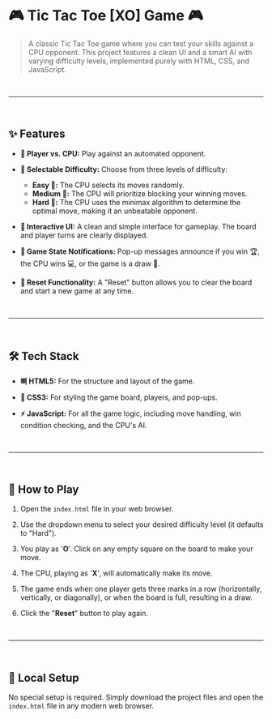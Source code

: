 # 🎮 Tic Tac Toe [XO] Game 🎮

> A classic Tic Tac Toe game where you can test your skills against a CPU opponent. This project features a clean UI and a smart AI with varying difficulty levels, implemented purely with HTML, CSS, and JavaScript.

<br>

---

<br>

## ✨ Features

*   **👤 Player vs. CPU:** Play against an automated opponent.

*   **🧠 Selectable Difficulty:** Choose from three levels of difficulty:
    *   **Easy 🌱:** The CPU selects its moves randomly.
    *   **Medium 🤔:** The CPU will prioritize blocking your winning moves.
    *   **Hard 🤖:** The CPU uses the minimax algorithm to determine the optimal move, making it an unbeatable opponent.

*   **🎨 Interactive UI:** A clean and simple interface for gameplay. The board and player turns are clearly displayed.

*   **📢 Game State Notifications:** Pop-up messages announce if you win 🏆, the CPU wins 💻, or the game is a draw 🤝.

*   **🔄 Reset Functionality:** A "Reset" button allows you to clear the board and start a new game at any time.

<br>

---

<br>

## 🛠️ Tech Stack

*   **뼈 HTML5:** For the structure and layout of the game.

*   **🎨 CSS3:** For styling the game board, players, and pop-ups.

*   **⚡ JavaScript:** For all the game logic, including move handling, win condition checking, and the CPU's AI.

<br>

---

<br>

## 🎲 How to Play

1.  Open the `index.html` file in your web browser.

2.  Use the dropdown menu to select your desired difficulty level (it defaults to "Hard").

3.  You play as '**O**'. Click on any empty square on the board to make your move.

4.  The CPU, playing as '**X**', will automatically make its move.

5.  The game ends when one player gets three marks in a row (horizontally, vertically, or diagonally), or when the board is full, resulting in a draw.

6.  Click the "**Reset**" button to play again.

<br>

---

<br>

## 🚀 Local Setup

No special setup is required. Simply download the project files and open the `index.html` file in any modern web browser.
